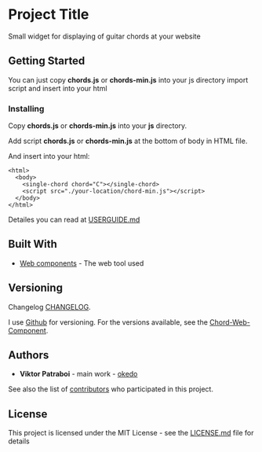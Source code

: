 # Project Title

Small widget for displaying of guitar chords at your website

## Getting Started

You can just copy **chords.js** or **chords-min.js** into your js directory import script and insert **<single-chord chord="C"></single-chord>** into your html

### Installing

Copy **chords.js** or **chords-min.js** into your **js** directory.

Add script **chords.js** or **chords-min.js** at the bottom of body in HTML file.

And insert **<single-chord chord="C"></single-chord>** into your html:

```
<html>
  <body>
    <single-chord chord="C"></single-chord>
    <script src="./your-location/chord-min.js"></script>
  </body>
</html>
```

Detailes you can read at [USERGUIDE.md](USERGUIDE.md)

## Built With

- [Web components](https://developer.mozilla.org/en-US/docs/Web/Web_Components) - The web tool used

## Versioning

Changelog [CHANGELOG](CHANGELOG.md).

I use [Github](https://github.com/) for versioning. For the versions available, see the [Chord-Web-Component](https://github.com/okedo/chords-web-component).

## Authors

- **Viktor Patraboi** - main work - [okedo](https://github.com/okedo)

See also the list of [contributors](https://github.com/okedo/chords-web-component/graphs/contributors) who participated in this project.

## License

This project is licensed under the MIT License - see the [LICENSE.md](LICENSE.md) file for details
